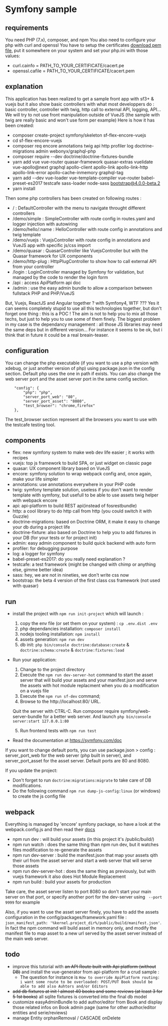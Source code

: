 # Symfony sample

## requirements

You need PHP (7.x), composer, and npm
You also need to configure your php with curl and openssl
You have to setup the certificates [download pem file](https://curl.haxx.se/docs/caextract.html), put it somewhere on your system and set your php.ini with those values:
 
 * curl.cainfo = PATH_TO_YOUR_CERTIFICATE/cacert.pe
 * openssl.cafile = PATH_TO_YOUR_CERTIFICATE/cacert.pem

## explanation

This application has been realized to get a sample front app with sf3+ & vuejs but it also show basic controllers with what most developpers do :
basic controller, controller with twig, http call to external API, logging, API... We will try to not use front manipulation outside of VueJS (the sample with twig are really basic and won't use form per example)
Here is how it has been created:

* composer create-project symfony/skeleton sf-flex-encore-vuejs
* cd sf-flex-encore-vuejs
* composer req encore annotations twig api http profiler log doctrine-migrations admin webonyx/graphql-php
* composer require --dev doctrine/doctrine-fixtures-bundle
* yarn add vue vue-router quasar-framework quasar-extras vuelidate vue-apollo@next graphql apollo-client apollo-link apollo-link-http apollo-link-error apollo-cache-inmemory graphql-tag
* yarn add --dev vue-loader vue-template-compiler vue-router babel-preset-es2017 testcafe sass-loader node-sass bootstrap@4.0.0-beta.2
* yarn install 

Then some php controllers has been created on following routes :
 
 * / : DefaultController with the menu to navigate throught different controllers
 * /demo/simple : SimpleController with route config in routes.yaml and logger injection with autowiring
 * /demo/hello/:name : HelloController with route config in annotations and twig template
 * /demo/vuejs : VuejsController with route config in annotations and VueJS app with specific js/css import
 * /demo/quasar : QuasarController like VuejsController but with the Quasar framework for UX components
 * /demo/http-plug : HttpPlugController to show how to call external API from your controller
 * /login : LoginController managed by Symfony for validation, but managed by the code to render the login form
 * /api : access ApiPlatform api doc
 * /admin : use the easy admin bundle to allow a comparison between fullstack PHP and PHP/VueJS

But, Vuejs, ReactJS and Angular together ? with Symfony4, WTF ???
Yes it can seems completely stupid to use all this technologies together, but don't forget one thing : this is a POC !
The aim is not to help you to mix all those techs, but just to help you to use some of them finely.
The biggest problem in my case is the dependancy management : all those JS libraries may need the same deps but in different
version... For instance it seems to be ok, but i think that in future it could be a real breain-teaser.

## configuration

You can change the php executable (if you want to use a php version with xdebug, or just another version of php) using
package.json in the config section. Default php uses the one in path if exists.
You can also change the web server port and the asset server port in the same config section.

```
    "config": {
        "php": "php",
        "server_port_web": "80",
        "server_port_asset": "8080",
        "test_browser": "chrome,firefox"
    },
```

The test_browser section represent all the browsers you want to use with the testcafe testing tool.

 
## components

* flex: new symfony system to make web dev life easier ; it works with recipes
* vuejs: top js framework to build SPA, or just widget on classic page
* quasar: UX component library based on VueJS
* encore: symfony solution to wrap webpack config and, once again, make your life simpler
* annotations: use annotations everywhere in your PHP code
* twig: symfony template solution, useless if you don't want to render template with symfony, but usefull to be able to use assets twig helper with webpack encore
* api: api-platform to build REST api(instead of fosrestbundle)
* http: a cool library to do http call from http (you could switch it with Guzzle)
* doctrine-migrations: based on Doctrine ORM, it make it easy to change your db during a project life
* doctrine-fixture: also based on Doctrine to help you to add fixtures in your DB (for your tests or for project init)
* admin: easy admin component to build quick backend with auto form
* profiler: for debugging purpose
* log: a logger for symfony
* babel-preset-es2017: do you really need explanation ?
* testcafe: a test framework (might be changed with chimp or anything else, gimme better idea)
* sass: hey, we are not in nineties, we don't write css now
* bootstrap: the beta 4 version of the first class css framework (not used with quasar)

## run

* install the project with `npm run init-project` which will launch :
  1. copy the env file (or set them on your system) : `cp .env.dist .env`
  2. php dependancies installation: `composer install`
  3. nodejs tooling installation: `npm install`
  4. assets generation: `npm run dev`
  5. db init: `php bin/console doctrine:database:create` & `doctrine:schema:create` & `doctrine:fixtures:load`
* Run your application:
  1. Change to the project directory
  2. Execute the `npm run dev-server-hot` command to start the asset server that will build your assets and your manifest.json and serve the assets with hot module replacment when you do a modification on a vuejs file 
  3. Execute the `npm run sf-dev` command;
  4. Browse to the http://localhost:80/ URL.

    Quit the server with CTRL-C.
    Run composer require symfony/web-server-bundle for a better web server.
    And launch `php bin/console server:start 127.0.0.1:80`
    
  5. Run frontend tests with `npm run test`

* Read the documentation at https://symfony.com/doc

If you want to change default ports, you can use package.json > config : server_port_web for the web server (php built in server), and server_port_asset for the asset server.
Default ports are 80 and 8080.

If you update the project:

 * Don't forget to run `doctrine:migrations:migrate` to take care of DB modifications.
 * Do the following command `npm run dump-js-config:linux` (or windows) to create the js config file

## webpack

Everything is managed by 'encore' symfony package, so have a look at the webpack.config.js and then read their [docs](http://symfony.com/doc/current/frontend.html)
 * npm run dev : will build your assets (in this project it's /public/build/)
 * npm run watch : does the same thing than npm run dev, but it watches files modification to re-generate the assets
 * npm run dev-server :  build the manifest.json that map your assets qith their url from the asset server and start a web server that will serve those assets
 * npm run dev-server-hot : does the same thing as previously, but with vuejs framework it also does Hot Module Replacement 
 * npm run build : build your assets for production
 
Take care, the asset server listen to port 8080 so don't start your main server on that port, or specify another port for the dev-server using ` --port 9999` for example

Also, if you want to use the asset server finely, you have to add the assets configuration in the config/packages/framework.yaml file :
`json_manifest_path: '%kernel.project_dir%/public/build/manifest.json'`. In fact the npm command will build asset in memory only, and modify the manifest file to map asset to a new url served by the asset server instead of the main web server.

## todo

* improve this tutorial with ~~an API Route built with Api platform (without DB)~~ and install the vue-generator from api-platform for a crud sample :
    * The question for instance is `How to override ApiPlatform routing: i want some route to be overloaded: POST/PUT Book should be able to add also Auhtors and/or Editors`
* ~~add db fixtures at init ! almost 40 books and some reviews (at least 3 for 5 1st books)~~ all sqlite fixtures is converted into the final db model
* customize easyAdminBundle to add author/editor from Book and display those related infos on Book admin page (same for other author/editor entities and serie/reviews)
* manage Entity orphanRemoval / CASCADE onDelete
